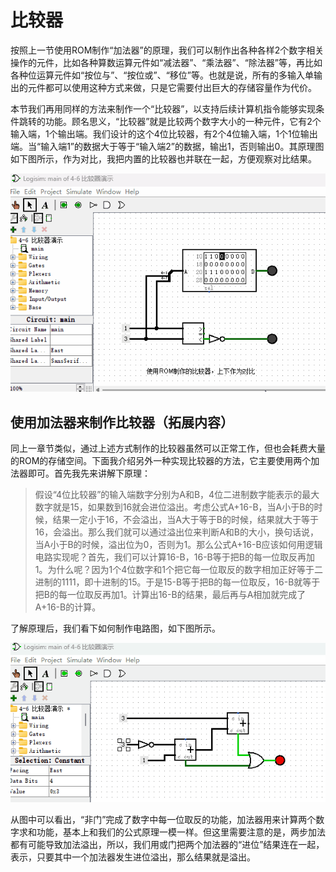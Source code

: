 # 比较器
按照上一节使用ROM制作“加法器”的原理，我们可以制作出各种各样2个数字相关操作的元件，比如各种算数运算元件如“减法器”、“乘法器”、“除法器”等，再比如各种位运算元件如“按位与”、“按位或”、“移位”等。也就是说，所有的多输入单输出的元件都可以使用这种方式来做，只是它需要付出巨大的存储容量作为代价。

本节我们再用同样的方法来制作一个“比较器”，以支持后续计算机指令能够实现条件跳转的功能。顾名思义，“比较器”就是比较两个数字大小的一种元件，它有2个输入端，1个输出端。我们设计的这个4位比较器，有2个4位输入端，1个1位输出端。当“输入端1”的数据大于等于“输入端2”的数据，输出1，否则输出0。其原理图如下图所示，作为对比，我把内置的比较器也并联在一起，方便观察对比结果。

![](pic/4-14.gif)

## 使用加法器来制作比较器（拓展内容）

同上一章节类似，通过上述方式制作的比较器虽然可以正常工作，但也会耗费大量的ROM的存储空间。下面我介绍另外一种实现比较器的方法，它主要使用两个加法器即可。首先我先来讲解下原理：

> 假设“4位比较器”的输入端数字分别为A和B，4位二进制数字能表示的最大数字就是15，如果数到16就会进位溢出。考虑公式A+16-B，当A小于B的时候，结果一定小于16，不会溢出，当A大于等于B的时候，结果就大于等于16，会溢出。那么我们就可以通过溢出位来判断A和B的大小，换句话说，当A小于B的时候，溢出位为0，否则为1。那么公式A+16-B应该如何用逻辑电路实现呢？首先，我们可以计算16-B，16-B等于把B的每一位取反再加1。为什么呢？因为1个4位数字和1个把它每一位取反的数字相加正好等于二进制的1111，即十进制的15。于是15-B等于把B的每一位取反，16-B就等于把B的每一位取反再加1。计算出16-B的结果，最后再与A相加就完成了A+16-B的计算。

了解原理后，我们看下如何制作电路图，如下图所示。

![](pic/4-17.gif)

从图中可以看出，“非门”完成了数字中每一位取反的功能，加法器用来计算两个数字求和功能，基本上和我们的公式原理一模一样。但这里需要注意的是，两步加法都有可能导致加法溢出，所以，我们用或门把两个加法器的“进位”结果连在一起，表示，只要其中一个加法器发生进位溢出，那么结果就是溢出。